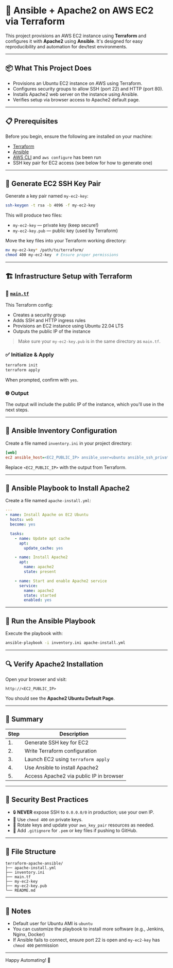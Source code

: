 # 🚀 Ansible + Apache2 on AWS EC2 via Terraform

This project provisions an AWS EC2 instance using **Terraform** and configures it with **Apache2** using **Ansible**. It's designed for easy reproducibility and automation for dev/test environments.

---

## 📦 What This Project Does

- Provisions an Ubuntu EC2 instance on AWS using Terraform.
- Configures security groups to allow SSH (port 22) and HTTP (port 80).
- Installs Apache2 web server on the instance using Ansible.
- Verifies setup via browser access to Apache2 default page.

---

## 📋 Prerequisites

Before you begin, ensure the following are installed on your machine:

- [Terraform](https://www.terraform.io/downloads)
- [Ansible](https://docs.ansible.com/ansible/latest/installation_guide/intro_installation.html)
- [AWS CLI](https://docs.aws.amazon.com/cli/latest/userguide/install-cliv2.html) and `aws configure` has been run
- SSH key pair for EC2 access (see below for how to generate one)

---

## 🔑 Generate EC2 SSH Key Pair

Generate a key pair named `my-ec2-key`:

```bash
ssh-keygen -t rsa -b 4096 -f my-ec2-key
```

This will produce two files:
- `my-ec2-key` — private key (keep secure!)
- `my-ec2-key.pub` — public key (used by Terraform)

Move the key files into your Terraform working directory:

```bash
mv my-ec2-key* /path/to/terraform/
chmod 400 my-ec2-key  # Ensure proper permissions
```

---

## 🏗️ Infrastructure Setup with Terraform

### 📁 [`main.tf`](Terraform/Ubuntu%20EC2%20Instance%20create/main.tf)

This Terraform config:
- Creates a security group
- Adds SSH and HTTP ingress rules
- Provisions an EC2 instance using Ubuntu 22.04 LTS
- Outputs the public IP of the instance

> Make sure your `my-ec2-key.pub` is in the same directory as `main.tf`.

### ✅ Initialize & Apply

```bash
terraform init
terraform apply
```

When prompted, confirm with `yes`.

### 🌐 Output

The output will include the public IP of the instance, which you'll use in the next steps.

---

## 📁 Ansible Inventory Configuration

Create a file named `inventory.ini` in your project directory:

```ini
[web]
ec2 ansible_host=<EC2_PUBLIC_IP> ansible_user=ubuntu ansible_ssh_private_key_file=./my-ec2-key
```

Replace `<EC2_PUBLIC_IP>` with the output from Terraform.

---

## 📜 Ansible Playbook to Install Apache2

Create a file named `apache-install.yml`:

```yaml
---
- name: Install Apache on EC2 Ubuntu
  hosts: web
  become: yes

  tasks:
    - name: Update apt cache
      apt:
        update_cache: yes

    - name: Install Apache2
      apt:
        name: apache2
        state: present

    - name: Start and enable Apache2 service
      service:
        name: apache2
        state: started
        enabled: yes
```

---

## 🚀 Run the Ansible Playbook

Execute the playbook with:

```bash
ansible-playbook -i inventory.ini apache-install.yml
```

---

## 🔍 Verify Apache2 Installation

Open your browser and visit:

```
http://<EC2_PUBLIC_IP>
```

You should see the **Apache2 Ubuntu Default Page**.

---

## 🧠 Summary

| Step | Description |
|------|-------------|
| 1. | Generate SSH key for EC2 |
| 2. | Write Terraform configuration |
| 3. | Launch EC2 using `terraform apply` |
| 4. | Use Ansible to install Apache2 |
| 5. | Access Apache2 via public IP in browser |

---

## 🔐 Security Best Practices

- 🔒 **NEVER** expose SSH to `0.0.0.0/0` in production; use your own IP.
- 📁 Use `chmod 400` on private keys.
- 🔁 Rotate keys and update your `aws_key_pair` resources as needed.
- 🔐 Add `.gitignore` for `.pem` or key files if pushing to GitHub.

---

## 📂 File Structure

```
terraform-apache-ansible/
├── apache-install.yml
├── inventory.ini
├── main.tf
├── my-ec2-key
├── my-ec2-key.pub
└── README.md
```

---

## 📌 Notes

- Default user for Ubuntu AMI is `ubuntu`
- You can customize the playbook to install more software (e.g., Jenkins, Nginx, Docker)
- If Ansible fails to connect, ensure port 22 is open and `my-ec2-key` has `chmod 400` permission

---

Happy Automating! 🎯
